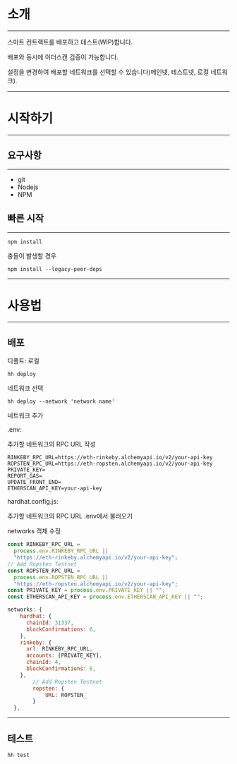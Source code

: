 # 소개

---

스마트 컨트랙트를 배포하고 테스트(WIP)합니다.

배포와 동시에 이더스캔 검증이 가능합니다.

설정을 변경하여 배포할 네트워크를 선택할 수 있습니다(메인넷, 테스트넷, 로컬 네트워크).

---

# 시작하기

---

## 요구사항

---

- git
- Nodejs
- NPM

## 빠른 시작

---

```solidity
npm install
```

충돌이 발생할 경우

```
npm install --legacy-peer-deps
```

---

# 사용법

---

## 배포

디폴트: 로컬

```
hh deploy
```

네트워크 선택

```
hh deploy --network 'network name'
```

네트워크 추가

.env:

추가할 네트워크의 RPC URL 작성

```
RINKEBY_RPC_URL=https://eth-rinkeby.alchemyapi.io/v2/your-api-key
ROPSTEN_RPC_URL=https://eth-ropsten.alchemyapi.io/v2/your-api-key
PRIVATE_KEY=
REPORT_GAS=
UPDATE_FRONT_END=
ETHERSCAN_API_KEY=your-api-key
```

hardhat.config.js:

추가할 네트워크의 RPC URL .env에서 불러오기

networks 객체 수정

```jsx
const RINKEBY_RPC_URL =
  process.env.RINKEBY_RPC_URL ||
  "https://eth-rinkeby.alchemyapi.io/v2/your-api-key";
// Add Ropsten Testnet
const ROPSTEN_RPC_URL =
  process.env.ROPSTEN_RPC_URL ||
  "https://eth-ropsten.alchemyapi.io/v2/your-api-key";
const PRIVATE_KEY = process.env.PRIVATE_KEY || "";
const ETHERSCAN_API_KEY = process.env.ETHERSCAN_API_KEY || "";

networks: {
    hardhat: {
      chainId: 31337,
      blockConfirmations: 6,
    },
    rinkeby: {
      url: RINKEBY_RPC_URL,
      accounts: [PRIVATE_KEY],
      chainId: 4,
      blockConfirmations: 6,
    },
		// Add Ropsten Testnet
		ropsten: {
			URL: ROPSTEN_
		}
  },
```

---

## 테스트

```
hh test
```

